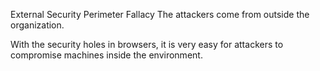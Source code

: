 External Security Perimeter Fallacy
  The attackers come from outside the organization.

  With the security holes in browsers, it is very easy for attackers to compromise machines inside the environment.
